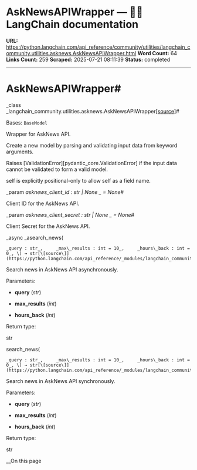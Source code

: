 # AskNewsAPIWrapper — 🦜🔗 LangChain  documentation

**URL:** https://python.langchain.com/api_reference/community/utilities/langchain_community.utilities.asknews.AskNewsAPIWrapper.html
**Word Count:** 64
**Links Count:** 259
**Scraped:** 2025-07-21 08:11:39
**Status:** completed

---

# AskNewsAPIWrapper\#

_class _langchain\_community.utilities.asknews.AskNewsAPIWrapper[\[source\]](https://python.langchain.com/api_reference/_modules/langchain_community/utilities/asknews.html#AskNewsAPIWrapper)\#     

Bases: `BaseModel`

Wrapper for AskNews API.

Create a new model by parsing and validating input data from keyword arguments.

Raises \[ValidationError\]\[pydantic\_core.ValidationError\] if the input data cannot be validated to form a valid model.

self is explicitly positional-only to allow self as a field name.

_param _asknews\_client\_id _: str | None_ _ = None_\#     

Client ID for the AskNews API.

_param _asknews\_client\_secret _: str | None_ _ = None_\#     

Client Secret for the AskNews API.

_async _asearch\_news\(

    _query : str_,     _max\_results : int = 10_,     _hours\_back : int = 0_, \) → str[\[source\]](https://python.langchain.com/api_reference/_modules/langchain_community/utilities/asknews.html#AskNewsAPIWrapper.asearch_news)\#     

Search news in AskNews API asynchronously.

Parameters:     

  * **query** \(_str_\)

  * **max\_results** \(_int_\)

  * **hours\_back** \(_int_\)

Return type:     

str

search\_news\(

    _query : str_,     _max\_results : int = 10_,     _hours\_back : int = 0_, \) → str[\[source\]](https://python.langchain.com/api_reference/_modules/langchain_community/utilities/asknews.html#AskNewsAPIWrapper.search_news)\#     

Search news in AskNews API synchronously.

Parameters:     

  * **query** \(_str_\)

  * **max\_results** \(_int_\)

  * **hours\_back** \(_int_\)

Return type:     

str

__On this page